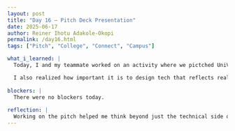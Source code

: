 ```yaml
---
layout: post
title: "Day 16 – Pitch Deck Presentation"
date: 2025-06-17
author: Reiner Ihotu Adakole-Okopi
permalink: /day16.html
tags: ["Pitch", "College", "Connect", "Campus"]

what_i_learned: |
  Today, I and my teammate worked on an activity where we pictched UniV3rse, a social networking app built specifically for college students. The pitch focused on solving three main problems students face: struggling to make friends, not knowing who’s in their classes, and missing out on campus events. Through features like a classmate finder, swipe-to-connect friend matching, and a real-time event discovery feed, UniV3rse helps students find community from day one. While preparing the pitch, I learned how to clearly define the problem, showcase the app’s value, and lay out a realistic growth strategy that could take the product from five universities to over a hundred.

  I also realized how important it is to design tech that reflects real student experiences—not just to solve problems, but to help people truly feel like they belong.
   
blockers: |
  There were no blockers today.
  
reflection: |
  Working on the pitch helped me think beyond just the technical side of building an app. It made me consider things like how students actually interact on campus, what kinds of relationships they’re looking for, and why so many still feel disconnected even with tons of apps available. Crafting a solution that speaks directly to that felt empowering. I can now see how something like UniV3rse can not only fill a gap but change the way students experience college life altogether
---
```

